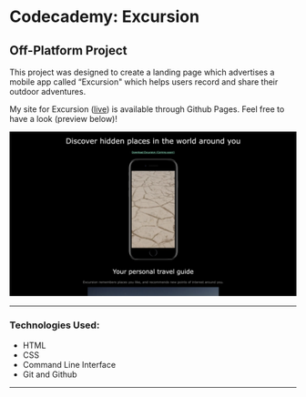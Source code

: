 # Codecademy: Excursion
## Off-Platform Project

This project was designed to create a landing page which advertises a mobile app called “Excursion" which helps users record and share their outdoor adventures. 

My site for Excursion ([live](https://zacharywilkerson.github.io/codecademy_project-excursion/)) is available through Github Pages. Feel free to have a look (preview below)!

![Excursion Preview](/resources/images/excursion_preview.png "Excursion Preview")

___
### **Technologies Used:**
- HTML
- CSS
- Command Line Interface
- Git and Github
___